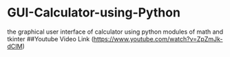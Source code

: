 # GUI-Calculator-using-Python
the graphical user interface of calculator using python modules of math and tkinter
##Youtube Video Link (https://www.youtube.com/watch?v=ZpZmJk-dCIM)
